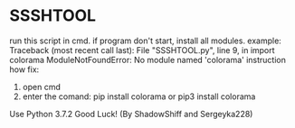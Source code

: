 # SSSHTOOL
run this script in cmd.
if program don't start, install all modules.
example:
Traceback (most recent call last):
File "SSSHTOOL.py", line 9, in <module>
import colorama
ModuleNotFoundError: No module named 'colorama'
instruction how fix:
1. open cmd
2. enter the comand:
pip install colorama
or
pip3 install colorama

Use Python 3.7.2
Good Luck!
(By ShadowShiff and Sergeyka228)
